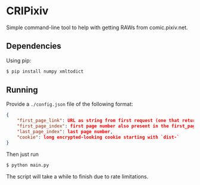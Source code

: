 # CRIPixiv

Simple command-line tool to help with getting RAWs from comic.pixiv.net.

## Dependencies

Using pip:
```sh
$ pip install numpy xmltodict
```

## Running

Provide a `./config.json` file of the following format:
```json
{
    "first_page_link": URL as string from first request (one that returns XML),
    "first_page_index": first page number also present in the first_page_link,
    "last_page_index": last page number,
    "cookie": long encrypted-looking cookie starting with `dist-`
}
```

Then just run
```sh
$ python main.py
```

The script will take a while to finish due to rate limitations.
